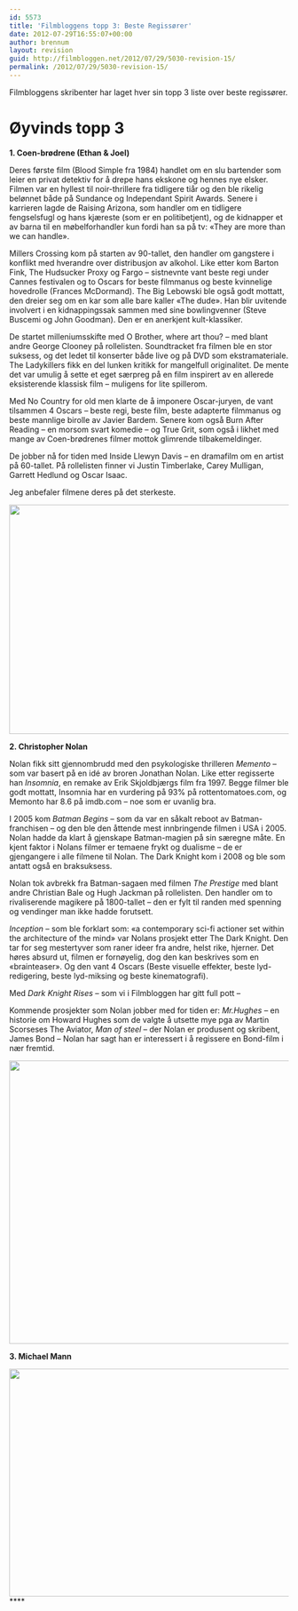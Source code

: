 ```yaml
---
id: 5573
title: 'Filmbloggens topp 3: Beste Regissører'
date: 2012-07-29T16:55:07+00:00
author: brennum
layout: revision
guid: http://filmbloggen.net/2012/07/29/5030-revision-15/
permalink: /2012/07/29/5030-revision-15/
---
```

Filmbloggens skribenter har laget hver sin topp 3 liste over beste regissører.

# Øyvinds topp 3

**1. Coen-brødrene (Ethan & Joel)**

Deres første film (Blood Simple fra 1984) handlet om en slu bartender som leier en privat detektiv for å drepe hans ekskone og hennes nye elsker. Filmen var en hyllest til noir-thrillere fra tidligere tiår og den ble rikelig belønnet både på Sundance og Independant Spirit Awards. Senere i karrieren lagde de Raising Arizona, som handler om en tidligere fengselsfugl og hans kjæreste (som er en politibetjent), og de kidnapper et av barna til en møbelforhandler kun fordi han sa på tv: &laquo;They are more than we can handle&raquo;.

Millers Crossing kom på starten av 90-tallet, den handler om gangstere i konflikt med hverandre over distribusjon av alkohol. Like etter kom Barton Fink, The Hudsucker Proxy og Fargo &#8211; sistnevnte vant beste regi under Cannes festivalen og to Oscars for beste filmmanus og beste kvinnelige hovedrolle (Frances McDormand). The Big Lebowski ble også godt mottatt, den dreier seg om en kar som alle bare kaller &laquo;The dude&raquo;. Han blir uvitende involvert i en kidnappingssak sammen med sine bowlingvenner (Steve Buscemi og John Goodman). Den er en anerkjent kult-klassiker.

De startet milleniumsskifte med O Brother, where art thou? &#8211; med blant andre George Clooney på rollelisten. Soundtracket fra filmen ble en stor suksess, og det ledet til konserter både live og på DVD som ekstramateriale. The Ladykillers fikk en del lunken kritikk for mangelfull originalitet. De mente det var umulig å sette et eget særpreg på en film inspirert av en allerede eksisterende klassisk film &#8211; muligens for lite spillerom.

Med No Country for old men klarte de å imponere Oscar-juryen, de vant tilsammen 4 Oscars &#8211; beste regi, beste film, beste adapterte filmmanus og beste mannlige birolle av Javier Bardem. Senere kom også Burn After Reading &#8211; en morsom svart komedie &#8211; og True Grit, som også i likhet med mange av Coen-brødrenes filmer mottok glimrende tilbakemeldinger.

De jobber nå for tiden med Inside Llewyn Davis &#8211; en dramafilm om en artist på 60-tallet. På rollelisten finner vi Justin Timberlake, Carey Mulligan, Garrett Hedlund og Oscar Isaac.

Jeg anbefaler filmene deres på det sterkeste.

<a href="http://filmbloggen.net/?attachment_id=5091" rel="attachment wp-att-5091"><img class="alignnone size-large wp-image-5091" src="http://filmbloggen.net/wp-content/uploads//2012/07/Coen-Brothers-Oscar-Pictures-620x413.jpg" alt="" width="620" height="413" /></a>

**2. Christopher Nolan**

Nolan fikk sitt gjennombrudd med den psykologiske thrilleren _Memento_ &#8211; som var basert på en idé av broren Jonathan Nolan. Like etter regisserte han _Insomnia_, en remake av Erik Skjoldbjærgs film fra 1997. Begge filmer ble godt mottatt, Insomnia har en vurdering på 93% på rottentomatoes.com, og Memonto har 8.6 på imdb.com &#8211; noe som er uvanlig bra.

I 2005 kom _Batman Begins_ &#8211; som da var en såkalt reboot av Batman-franchisen &#8211; og den ble den åttende mest innbringende filmen i USA i 2005. Nolan hadde da klart å gjenskape Batman-magien på sin særegne måte. En kjent faktor i Nolans filmer er temaene frykt og dualisme &#8211; de er gjengangere i alle filmene til Nolan. The Dark Knight kom i 2008 og ble som antatt også en braksuksess.

Nolan tok avbrekk fra Batman-sagaen med filmen _The Prestige_ med blant andre Christian Bale og Hugh Jackman på rollelisten. Den handler om to rivaliserende magikere på 1800-tallet &#8211; den er fylt til randen med spenning og vendinger man ikke hadde forutsett.

_Inception_ &#8211; som ble forklart som: &laquo;a contemporary sci-fi actioner set within the architecture of the mind&raquo; var Nolans prosjekt etter The Dark Knight. Den tar for seg mestertyver som raner ideer fra andre, helst rike, hjerner. Det høres absurd ut, filmen er fornøyelig, dog den kan beskrives som en &laquo;brainteaser&raquo;. Og den vant 4 Oscars (Beste visuelle effekter, beste lyd-redigering, beste lyd-miksing og beste kinematografi).

Med _Dark Knight Rises_ &#8211; som vi i Filmbloggen har gitt full pott &#8211;

Kommende prosjekter som Nolan jobber med for tiden er: _Mr.Hughes_ &#8211; en historie om Howard Hughes som de valgte å utsette mye pga av Martin Scorseses The Aviator, _Man of steel_ &#8211; der Nolan er produsent og skribent, James Bond &#8211; Nolan har sagt han er interessert i å regissere en Bond-film i nær fremtid.

<a href="http://filmbloggen.net/?attachment_id=5092" rel="attachment wp-att-5092"><img class="alignnone size-large wp-image-5092" src="http://filmbloggen.net/wp-content/uploads//2012/07/Christopher-Nolan-Wallpapers-5-620x510.jpg" alt="" width="620" height="510" /></a>

**3. Michael Mann**

<a href="http://filmbloggen.net/?attachment_id=5093" rel="attachment wp-att-5093"><img class="alignnone size-large wp-image-5093" src="http://filmbloggen.net/wp-content/uploads//2012/07/collateral-2004-tou-02-g-620x410.jpg" alt="" width="620" height="410" /></a>****